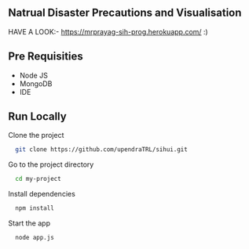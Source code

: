 ## Natrual Disaster Precautions and Visualisation
  
  HAVE A LOOK:- https://mrprayag-sih-prog.herokuapp.com/  :)
  
## Pre Requisities

- Node JS
- MongoDB
- IDE

## Run Locally

Clone the project

```bash
  git clone https://github.com/upendraTRL/sihui.git
```

Go to the project directory

```bash
  cd my-project
```

Install dependencies

```bash
  npm install
```

Start the app

```bash
  node app.js
```
